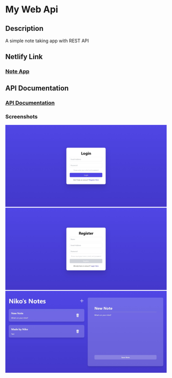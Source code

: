 # My Web Api

## Description

A simple note taking app with REST API

## Netlify Link

### [Note App](https://nikosetiawanp-w10-my-web-api.netlify.app/)

## API Documentation

### [API Documentation](https://documenter.getpostman.com/view/26577542/2s93RUtrEv)

### Screenshots

![screenshot](./assets/login-screen.jpeg)
![screenshot](./assets/register-screen.jpeg)
![screenshot](./assets/notes-screen.jpeg)
